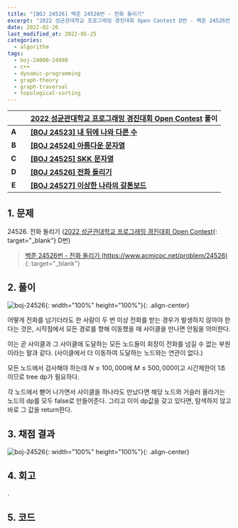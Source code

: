 ```yaml
---
title: "[BOJ 24526] 백준 24526번 - 전화 돌리기"
excerpt: "2022 성균관대학교 프로그래밍 경진대회 Open Contest D번 - 백준 24526번 전화 돌리기 풀이"
date: 2022-02-26
last_modified_at: 2022-05-25
categories:
  - algorithm
tags:
  - boj-24000-24999
  - c++
  - dynamic-programming
  - graph-theory
  - graph-traversal
  - topological-sorting
---
```


|||[2022 성균관대학교 프로그래밍 경진대회 Open Contest](https://burningfalls.github.io/contest/skku2002-baekjoon-contest/) 풀이|
|:---:|:---:|:---|
|**A**||**[[BOJ 24523] 내 뒤에 나와 다른 수](https://burningfalls.github.io/algorithm/boj-24523/)**|
|**B**||**[[BOJ 24524] 아름다운 문자열](https://burningfalls.github.io/algorithm/boj-24524/)**|
|**C**||**[[BOJ 24525] SKK 문자열](https://burningfalls.github.io/algorithm/boj-24525/)**|
|**D**||**[[BOJ 24526] 전화 돌리기](https://burningfalls.github.io/algorithm/boj-24526/)**|
|**E**||**[[BOJ 24527] 이상한 나라의 갈톤보드](https://burningfalls.github.io/algorithm/boj-24527/)**|

## 1. 문제
$24526$. 전화 돌리기 ([2022 성균관대학교 프로그래밍 경진대회 Open Contest](https://burningfalls.github.io/contest/2022-skku-baekjoon-contest/){: target="_blank"} D번)

> [백준 24526번 - 전화 돌리기 (https://www.acmicpc.net/problem/24526)](https://www.acmicpc.net/problem/24526){: target="_blank"}

## 2. 풀이

![boj-24526](https://user-images.githubusercontent.com/30232837/161428514-e5d4132a-7f60-4b3a-ae5b-5ae8f7ba0073.png "boj-24526"){: width="100%" height="100%"}{: .align-center}

어떻게 전화를 넘기더라도 한 사람이 두 번 이상 전화를 받는 경우가 발생하지 않아야 한다는 것은, 시작점에서 모든 경로를 향해 이동했을 때 사이클을 만나면 안됨을 의미한다. 

이는 곧 사이클과 그 사이클에 도달하는 모든 노드들이 회장이 전화를 넘길 수 없는 부원이라는 말과 같다. (사이클에서 더 이동하여 도달하는 노드와는 연관이 없다.)

모든 노드에서 검사해야 하는데 $N\leq 100,000$에 $M\leq 500,000$이고 시간제한이 $1$초이므로 tree dp가 필요하다. 

각 노드에서 뻗어 나가면서 사이클을 하나라도 만났다면 해당 노드와 거슬러 올라가는 노드의 dp를 모두 false로 만들어준다. 그리고 이미 dp값을 갖고 있다면, 탐색하지 않고 바로 그 값을 return한다. 

## 3. 채점 결과

![boj-24526](https://user-images.githubusercontent.com/30232837/161428554-36df23c2-cce4-4fe5-9169-3184d9f24800.png "boj-24526"){: width="100%" height="100%"}{: .align-center}

## 4. 회고

.

## 5. 코드

<script src="https://gist.github.com/BurningFalls/81d47d45eed4b282d866e3c0012463db.js"></script>